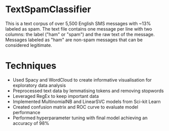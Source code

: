 # TextSpamClassifier

This is a text corpus of over 5,500 English SMS messages with ~13% labeled as spam. The text file contains one message per line with two columns: the label ("ham" or "spam") and the raw text of the message. Messages labeled as "ham" are non-spam messages that can be considered legitimate. 

# Techniques
- Used Spacy and WordCloud to create informative visualisation for exploratory data analysis
- Preprocessed text data by lemmatising tokens and removing stopwords
- Leveraged RegEx to keep important data
- Implemented MultinomialNB and LinearSVC models from Sci-kit Learn
- Created confusion matrix and ROC curve to evaluate model performance
- Performed hyperparameter tuning with final model achieving an accuracy of 98% 
